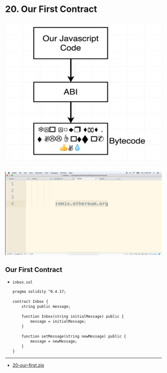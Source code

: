 #   20. Our First Contract

![](../imgs/18.3_The-Solidity-Programming-Language.png)
---
![](../imgs/20.1_Our-First-Contract.png)
---

## **Our First Contract** 
-   `inbox.sol`
    ```
    pragma solidity ^0.4.17;

    contract Inbox {
        string public message;
        
        function Inbox(string initialMessage) public {
            message = initialMessage;
        }
        
        function setMessage(string newMessage) public {
            message = newMessage;
        }
    }
    ```

---

-   [20-our-first.zip](https://github.com/web3-nfts/bt-web3/raw/main/Curricula/Ethereum-and-Solidity_The_Complete_Developers_Guide/resources/20-our-first.zip)